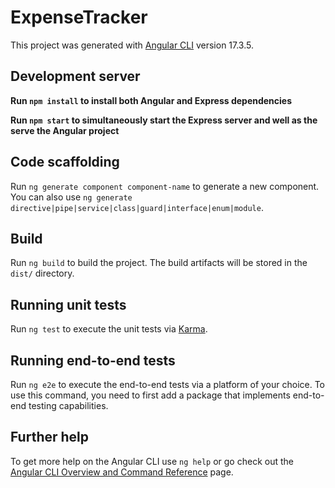 # ExpenseTracker

This project was generated with [Angular CLI](https://github.com/angular/angular-cli) version 17.3.5.

## Development server

**Run `npm install` to install both Angular and Express dependencies**

**Run `npm start` to simultaneously start the Express server and well as the serve the Angular project**

[//]: # (Run `ng serve` for a dev server. Navigate to `http://localhost:4200/`. The application will automatically reload if you change any of the source files.)

## Code scaffolding

Run `ng generate component component-name` to generate a new component. You can also use `ng generate directive|pipe|service|class|guard|interface|enum|module`.

## Build

Run `ng build` to build the project. The build artifacts will be stored in the `dist/` directory.

## Running unit tests

Run `ng test` to execute the unit tests via [Karma](https://karma-runner.github.io).

## Running end-to-end tests

Run `ng e2e` to execute the end-to-end tests via a platform of your choice. To use this command, you need to first add a package that implements end-to-end testing capabilities.

## Further help

To get more help on the Angular CLI use `ng help` or go check out the [Angular CLI Overview and Command Reference](https://angular.io/cli) page.
